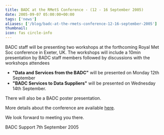 ```yaml
---
title: BADC at the RMetS Conference - (12 - 16 September 2005)
date: 2005-09-07 05:00:00+00:00
tags: ['news']
aliases: ['/blog/badc-at-the-rmets-conference-12-16-september-2005']
thumbnail: 
icon: fas circle-info
---
```

 
 

BADC staff will be presenting two workshops at the forthcoming Royal Met Soc conference in 
Exeter, UK. The workshops will include a 10min presentation by BADC staff members followed by discussions with the workshops attendees

 
* **"Data and Services from the BADC"** will be presented on Monday 12th September
* **"BADC Services to Data Suppliers"** will be presented on Wednesday 14th September.




 
There will also be a BADC poster presentation.


 
More details about the conference are available [here](http://www.rmets.org/event/conference/conf2005/index.php).


 
We look forward to meeting you there.


 
BADC Support
7th September 2005


 


